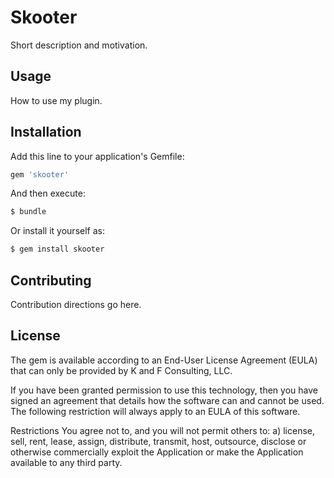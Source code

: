 # Skooter
Short description and motivation.

## Usage
How to use my plugin.

## Installation
Add this line to your application's Gemfile:

```ruby
gem 'skooter'
```

And then execute:
```bash
$ bundle
```

Or install it yourself as:
```bash
$ gem install skooter
```

## Contributing
Contribution directions go here.

## License
The gem is available according to an End-User License Agreement (EULA) that can only be provided by K and F Consulting, LLC.

If you have been granted permission to use this technology, then you have signed an agreement that details how the software can and cannot be used. The following restriction will always apply to an EULA of this software.

Restrictions
You agree not to, and you will not permit others to:
a) license, sell, rent, lease, assign, distribute, transmit, host, outsource, disclose or otherwise commercially exploit the Application or make the Application available to any third party.

